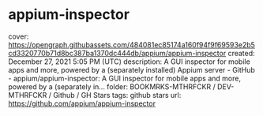# appium-inspector

cover: https://opengraph.githubassets.com/484081ec85174a160f94f9f69593e2b5cd3320770b71d8bc387ba1370dc444db/appium/appium-inspector
created: December 27, 2021 5:05 PM (UTC)
description: A GUI inspector for mobile apps and more, powered by a (separately installed) Appium server - GitHub - appium/appium-inspector: A GUI inspector for mobile apps and more, powered by a (separately in...
folder: BOOKMRKS-MTHRFCKR / DEV-MTHRFCKR / Github / GH Stars
tags: github stars
url: https://github.com/appium/appium-inspector